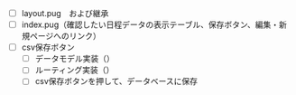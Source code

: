 - [ ] layout.pug　および継承
- [ ] index.pug（確認したい日程データの表示テーブル、保存ボタン、編集・新規ページへのリンク）
- [ ] csv保存ボタン
  - [ ] データモデル実装（）
  - [ ] ルーティング実装（）
  - [ ] csv保存ボタンを押して、データベースに保存